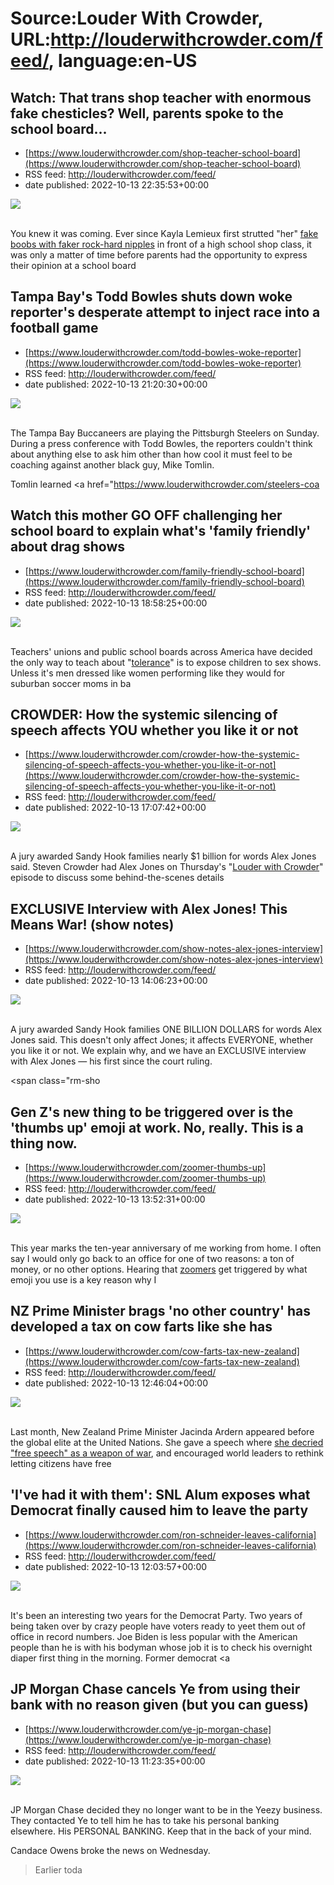 # Source:Louder With Crowder, URL:http://louderwithcrowder.com/feed/, language:en-US

## Watch: That trans shop teacher with enormous fake chesticles? Well, parents spoke to the school board...
 - [https://www.louderwithcrowder.com/shop-teacher-school-board](https://www.louderwithcrowder.com/shop-teacher-school-board)
 - RSS feed: http://louderwithcrowder.com/feed/
 - date published: 2022-10-13 22:35:53+00:00

<img src="https://www.louderwithcrowder.com/media-library/image.png?id=31944016&amp;width=1245&amp;height=700&amp;coordinates=0%2C0%2C0%2C118" /><br /><br /><p>You knew it was coming. Ever since Kayla Lemieux first strutted "her" <a href="https://www.louderwithcrowder.com/shop-teacher-ontario" target="_blank">fake boobs with faker rock-hard nipples</a> in front of a high school shop class, it was only a matter of time before parents had the opportunity to express their opinion at a school board 

## Tampa Bay's Todd Bowles shuts down woke reporter's desperate attempt to inject race into a football game
 - [https://www.louderwithcrowder.com/todd-bowles-woke-reporter](https://www.louderwithcrowder.com/todd-bowles-woke-reporter)
 - RSS feed: http://louderwithcrowder.com/feed/
 - date published: 2022-10-13 21:20:30+00:00

<img src="https://www.louderwithcrowder.com/media-library/image.png?id=31943837&amp;width=1245&amp;height=700&amp;coordinates=0%2C0%2C0%2C194" /><br /><br /><p>The Tampa Bay Buccaneers are playing the Pittsburgh Steelers on Sunday. During a press conference with Todd Bowles, the reporters couldn't think about anything else to ask him other than how cool it must feel to be coaching against another black guy, Mike Tomlin.</p><p>Tomlin learned <a href="https://www.louderwithcrowder.com/steelers-coa

## Watch this mother GO OFF challenging her school board to explain what's 'family friendly' about drag shows
 - [https://www.louderwithcrowder.com/family-friendly-school-board](https://www.louderwithcrowder.com/family-friendly-school-board)
 - RSS feed: http://louderwithcrowder.com/feed/
 - date published: 2022-10-13 18:58:25+00:00

<img src="https://www.louderwithcrowder.com/media-library/image.png?id=31942696&amp;width=1245&amp;height=700&amp;coordinates=0%2C0%2C0%2C118" /><br /><br /><p>Teachers' unions and public school boards across America have decided the only way to teach about "<a href="https://www.louderwithcrowder.com/florida-investigates-lewd-performance" target="_blank">tolerance</a>" is to expose children to sex shows. Unless it's men dressed like women performing like they would for suburban soccer moms in ba

## CROWDER: How the systemic silencing of speech affects YOU whether you like it or not
 - [https://www.louderwithcrowder.com/crowder-how-the-systemic-silencing-of-speech-affects-you-whether-you-like-it-or-not](https://www.louderwithcrowder.com/crowder-how-the-systemic-silencing-of-speech-affects-you-whether-you-like-it-or-not)
 - RSS feed: http://louderwithcrowder.com/feed/
 - date published: 2022-10-13 17:07:42+00:00

<img src="https://www.louderwithcrowder.com/media-library/crowder-how-the-systemic-silencing-of-speech-affects-you-whether-you-like-it-or-not.png?id=31942358&amp;width=1245&amp;height=700&amp;coordinates=39%2C0%2C0%2C0" /><br /><br /><p class="">A jury awarded Sandy Hook families nearly $1 billion for words Alex Jones said. Steven Crowder had Alex Jones on Thursday's "<a href="https://get.blazetv.com/lwc/" target="_blank">Louder with Crowder</a>" episode to discuss some behind-the-scenes details

## EXCLUSIVE Interview with Alex Jones! This Means War! (show notes)
 - [https://www.louderwithcrowder.com/show-notes-alex-jones-interview](https://www.louderwithcrowder.com/show-notes-alex-jones-interview)
 - RSS feed: http://louderwithcrowder.com/feed/
 - date published: 2022-10-13 14:06:23+00:00

<img src="https://www.louderwithcrowder.com/media-library/image.jpg?id=31941079&amp;width=1200&amp;height=800&amp;coordinates=0%2C0%2C284%2C0" /><br /><br /><p>A jury awarded Sandy Hook families ONE BILLION DOLLARS for words Alex Jones said. This doesn't only affect Jones; it affects EVERYONE, whether you like it or not. We explain why, and we have an EXCLUSIVE interview with Alex Jones — his first since the court ruling.</p><p class="shortcode-media shortcode-media-youtube">
<span class="rm-sho

## Gen Z's new thing to be triggered over is the 'thumbs up' emoji at work. No, really. This is a thing now.
 - [https://www.louderwithcrowder.com/zoomer-thumbs-up](https://www.louderwithcrowder.com/zoomer-thumbs-up)
 - RSS feed: http://louderwithcrowder.com/feed/
 - date published: 2022-10-13 13:52:31+00:00

<img src="https://www.louderwithcrowder.com/media-library/image.jpg?id=31940919&amp;width=1200&amp;height=600&amp;coordinates=0%2C99%2C0%2C99" /><br /><br /><p>This year marks the ten-year anniversary of me working from home. I often say I would only go back to an office for one of two reasons: a ton of money, or no other options. Hearing that <a href="https://www.louderwithcrowder.com/david-hogg-pets-are-kids" target="_blank">zoomers</a> get triggered by what emoji you use is a key reason why I

## NZ Prime Minister brags 'no other country' has developed a tax on cow farts like she has
 - [https://www.louderwithcrowder.com/cow-farts-tax-new-zealand](https://www.louderwithcrowder.com/cow-farts-tax-new-zealand)
 - RSS feed: http://louderwithcrowder.com/feed/
 - date published: 2022-10-13 12:46:04+00:00

<img src="https://www.louderwithcrowder.com/media-library/image.jpg?id=31940728&amp;width=1200&amp;height=800&amp;coordinates=11%2C0%2C12%2C0" /><br /><br /><p>Last month, New Zealand Prime Minister Jacinda Ardern appeared before the global elite at the United Nations. She gave a speech where <a href="https://www.louderwithcrowder.com/jacinda-ardern-free-speech-un" target="_blank">she decried "free speech" as a weapon of war</a>, and encouraged world leaders to rethink letting citizens have free

## 'I've had it with them': SNL Alum exposes what Democrat finally caused him to leave the party
 - [https://www.louderwithcrowder.com/ron-schneider-leaves-california](https://www.louderwithcrowder.com/ron-schneider-leaves-california)
 - RSS feed: http://louderwithcrowder.com/feed/
 - date published: 2022-10-13 12:03:57+00:00

<img src="https://www.louderwithcrowder.com/media-library/image.png?id=31940631&amp;width=1200&amp;height=800&amp;coordinates=0%2C0%2C24%2C0" /><br /><br /><p>It's been an interesting two years for the Democrat Party. Two years of being taken over by crazy people have voters ready to yeet them out of office in record numbers. Joe Biden is less popular with the American people than he is with his bodyman whose job it is to check his overnight diaper first thing in the morning. Former democrat <a 

## JP Morgan Chase cancels Ye from using their bank with no reason given (but you can guess)
 - [https://www.louderwithcrowder.com/ye-jp-morgan-chase](https://www.louderwithcrowder.com/ye-jp-morgan-chase)
 - RSS feed: http://louderwithcrowder.com/feed/
 - date published: 2022-10-13 11:23:35+00:00

<img src="https://www.louderwithcrowder.com/media-library/image.png?id=31940485&amp;width=1245&amp;height=700&amp;coordinates=0%2C97%2C0%2C21" /><br /><br /><p>JP Morgan Chase decided they no longer want to be in the Yeezy business. They contacted Ye to tell him he has to take his personal banking elsewhere. His PERSONAL BANKING. Keep that in the back of your mind.</p><p>Candace Owens broke the news on Wednesday.</p><div class="rm-embed embed-media"><blockquote class="twitter-tweet">Earlier toda


